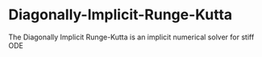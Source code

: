 # Diagonally-Implicit-Runge-Kutta
The Diagonally Implicit Runge-Kutta is an implicit numerical solver for stiff ODE
